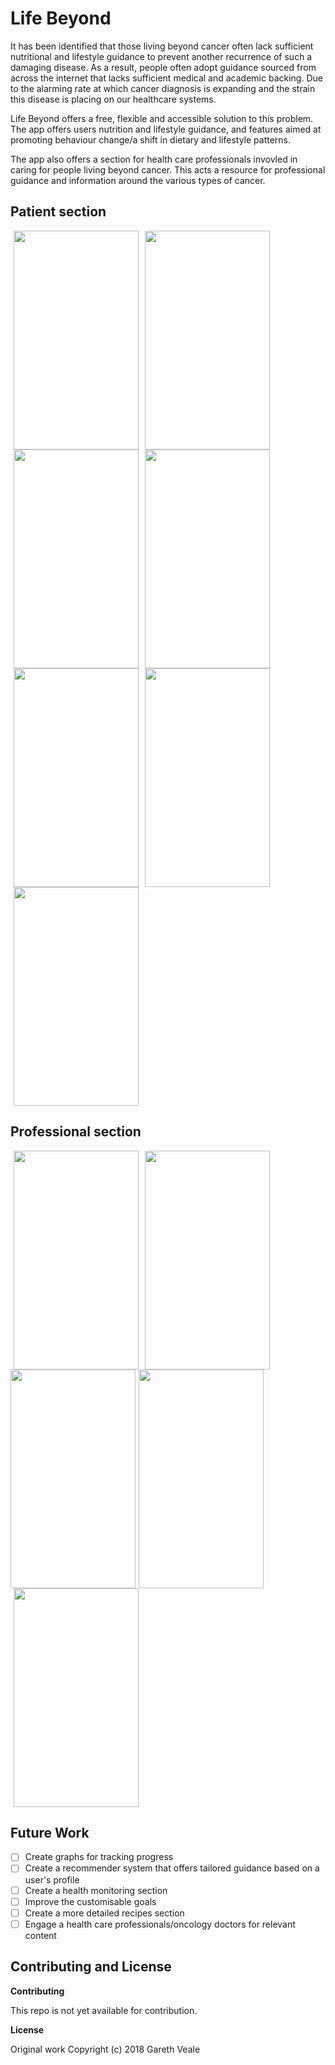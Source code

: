 # Life Beyond

It has been identified that those living beyond cancer often lack sufficient nutritional and lifestyle guidance to prevent another recurrence of such a damaging disease. As a result, people often adopt guidance sourced from across the internet that lacks sufficient medical and academic backing. Due to the alarming rate at which cancer diagnosis is expanding and the strain this disease is placing on our healthcare systems.

Life Beyond offers a free, flexible and accessible solution to this problem. The app offers users nutrition and lifestyle guidance, and features aimed at promoting behaviour change/a shift in dietary and lifestyle patterns. 

The app also offers a section for health care professionals invovled in caring for people living beyond cancer. This acts a resource for professional guidance and information around the various types of cancer.

## Patient section
<img src="https://user-images.githubusercontent.com/35449333/44730983-19f6d780-aada-11e8-88e8-2ab4289f9f58.png" width="200" height="350" hspace="5"><img src="https://user-images.githubusercontent.com/35449333/44730984-19f6d780-aada-11e8-8d19-c7e3a2037199.jpeg" width="200" height="350" hspace="5"><img src="https://user-images.githubusercontent.com/35449333/44733327-43fec880-aadf-11e8-8876-aa9c83d1f470.jpg" width="200" height="350" hspace="5"><img src="https://user-images.githubusercontent.com/35449333/44730985-19f6d780-aada-11e8-8ef7-6b0b18b54ec2.jpeg" width="200" height="350" hspace="5">
<img src="https://user-images.githubusercontent.com/35449333/44730986-19f6d780-aada-11e8-82e3-30302e243e9e.jpeg" width="200" height="350" hspace="5"><img src="https://user-images.githubusercontent.com/35449333/44731534-4828e700-aadb-11e8-8713-50263485442a.jpeg" width="200" height="350" hspace="5"><img src="https://user-images.githubusercontent.com/35449333/44731535-4828e700-aadb-11e8-8ae9-fbdc2395a708.jpeg" width="200" height="350" hspace="5">

## Professional section
<img src="https://user-images.githubusercontent.com/35449333/44731536-4828e700-aadb-11e8-9189-71fcf36b6f1e.png" width="200" height="350" hspace="5"><img src="https://user-images.githubusercontent.com/35449333/44731537-4828e700-aadb-11e8-9d9a-c087ae5f4b2c.png" width="200" height="350" hspace="5"><img src="https://user-images.githubusercontent.com/35449333/44730988-19f6d780-aada-11e8-9dee-7c93316ac59e.png" width="200" height="350" height="350"><img src="https://user-images.githubusercontent.com/35449333/44732046-693e0780-aadc-11e8-9866-8380b9185bc2.jpg" width="200" height="350" hspace="5">
<img src="https://user-images.githubusercontent.com/35449333/44730989-1a8f6e00-aada-11e8-99ce-22986bb3f1e6.jpeg" width="200" height="350" hspace="5">


## Future Work
- [ ] Create graphs for tracking progress
- [ ] Create a recommender system that offers tailored guidance based on a user's profile
- [ ] Create a health monitoring section
- [ ] Improve the customisable goals
- [ ] Create a more detailed recipes section
- [ ] Engage a health care professionals/oncology doctors for relevant content

## Contributing and License

**Contributing**

This repo is not yet available for contribution.

**License**

Original work Copyright (c) 2018 Gareth Veale  



